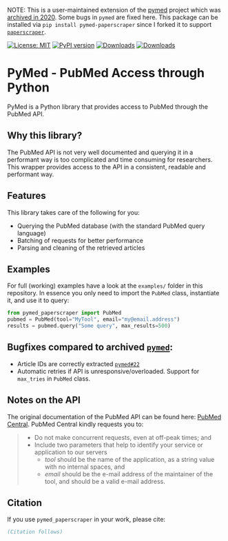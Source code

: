 NOTE: This is a user-maintained extension of the [pymed](https://pypi.org/project/pymed/) project which was [archived in 2020](https://github.com/gijswobben/pymed). Some bugs in `pymed` are fixed here. This package can be installed via `pip install pymed-paperscraper` since I forked it to support [`paperscraper`](https://github.com/jannisborn/paperscraper).

[![License:
MIT](https://img.shields.io/badge/License-MIT-yellow.svg)](https://opensource.org/licenses/MIT)
[![PyPI version](https://badge.fury.io/py/pymed_paperscraper.svg)](https://badge.fury.io/py/pymed_paperscraper)
[![Downloads](https://static.pepy.tech/badge/pymed_paperscraper)](https://pepy.tech/project/pymed_paperscraper)
[![Downloads](https://static.pepy.tech/badge/pymed_paperscraper/month)](https://pepy.tech/project/pymed_paperscraper)

# PyMed - PubMed Access through Python
PyMed is a Python library that provides access to PubMed through the PubMed API.

## Why this library?
The PubMed API is not very well documented and querying it in a performant way is too complicated and time consuming for researchers. This wrapper provides access to the API in a consistent, readable and performant way.

## Features
This library takes care of the following for you:

- Querying the PubMed database (with the standard PubMed query language)
- Batching of requests for better performance
- Parsing and cleaning of the retrieved articles

## Examples
For full (working) examples have a look at the `examples/` folder in this repository. In essence you only need to import the `PubMed` class, instantiate it, and use it to query:

```python
from pymed_paperscraper import PubMed
pubmed = PubMed(tool="MyTool", email="my@email.address")
results = pubmed.query("Some query", max_results=500)
```

## Bugfixes compared to archived [`pymed`](https://github.com/gijswobben/pymed):
- Article IDs are correctly extracted [`pymed#22`](https://github.com/gijswobben/pymed/issues/22)
- Automatic retries if API is unresponsive/overloaded. Support for `max_tries` in `PubMed` class.

## Notes on the API
The original documentation of the PubMed API can be found here: [PubMed Central](https://www.ncbi.nlm.nih.gov/pmc/tools/developers/). PubMed Central kindly requests you to:

> - Do not make concurrent requests, even at off-peak times; and
> - Include two parameters that help to identify your service or application to our servers
>   * _tool_ should be the name of the application, as a string value with no internal spaces, and
>   * _email_ should be the e-mail address of the maintainer of the tool, and should be a valid e-mail address.

## Citation
If you use `pymed_paperscraper` in your work, please cite:
```bib
(Citation follows)
```

